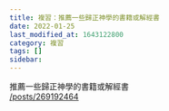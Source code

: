 ```yaml
---
title: 複習：推薦一些歸正神學的書籍或解經書
date: 2022-01-25
last_modified_at: 1643122800
category: 複習
tags: []
sidebar: 
---
```


<p>推薦一些歸正神學的書籍或解經書<br/>
<a href="/posts/269192464" target="_blank">/posts/269192464</a></p>
<p> </p>
